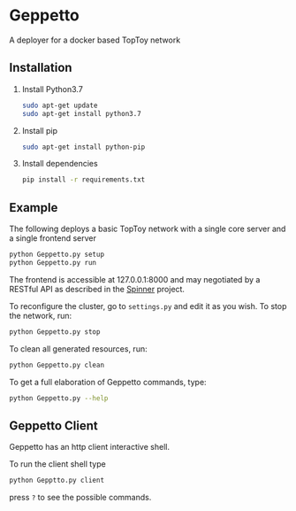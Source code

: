 # Geppetto
A deployer for a docker based TopToy network

## Installation
1. Install Python3.7
    ```bash
    sudo apt-get update
    sudo apt-get install python3.7
    ```
1. Install pip
    ```bash
    sudo apt-get install python-pip
    ```
1. Install dependencies
    ```bash
    pip install -r requirements.txt
    ```

## Example
The following deploys a basic TopToy network with a single core server and a single frontend server 
```bash
python Geppetto.py setup
python Geppetto.py run    
```
The frontend is accessible at 127.0.0.1:8000 and may negotiated by a RESTful API
 as described in the [Spinner](https://github.com/TopToy/Spinner.git) project.

To reconfigure the cluster, go to `settings.py` and edit it as you wish.
To stop the network, run:
```bash
python Geppetto.py stop
```

To clean all generated resources, run:
```bash
python Geppetto.py clean
```

To get a full elaboration of Geppetto commands, type:
```bash
python Geppetto.py --help
```

## Geppetto Client
Geppetto has an http client interactive shell.

To run the client shell type
```bash
python Gepptto.py client
```
press `?` to see the possible commands.



